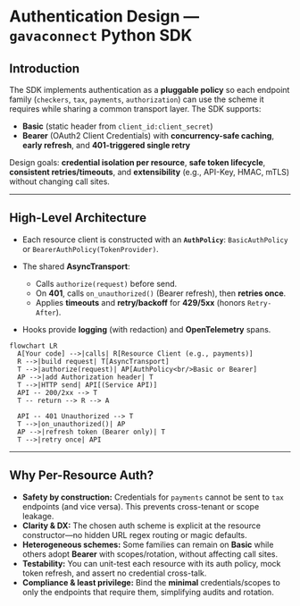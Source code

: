 # Authentication Design — `gavaconnect` Python SDK

## Introduction

The SDK implements authentication as a **pluggable policy** so each endpoint family (`checkers`, `tax`, `payments`, `authorization`) can use the scheme it requires while sharing a common transport layer. The SDK supports:

* **Basic** (static header from `client_id:client_secret`)
* **Bearer** (OAuth2 Client Credentials) with **concurrency-safe caching**, **early refresh**, and **401-triggered single retry**

Design goals: **credential isolation per resource**, **safe token lifecycle**, **consistent retries/timeouts**, and **extensibility** (e.g., API-Key, HMAC, mTLS) without changing call sites.

---

## High-Level Architecture

* Each resource client is constructed with an **`AuthPolicy`**: `BasicAuthPolicy` or `BearerAuthPolicy(TokenProvider)`.
* The shared **AsyncTransport**:

  * Calls `authorize(request)` before send.
  * On **401**, calls `on_unauthorized()` (Bearer refresh), then **retries once**.
  * Applies **timeouts** and **retry/backoff** for **429/5xx** (honors `Retry-After`).
* Hooks provide **logging** (with redaction) and **OpenTelemetry** spans.

```mermaid
flowchart LR
  A[Your code] -->|calls| R[Resource Client (e.g., payments)]
  R -->|build request| T[AsyncTransport]
  T -->|authorize(request)| AP[AuthPolicy<br/>Basic or Bearer]
  AP -->|add Authorization header| T
  T -->|HTTP send| API[(Service API)]
  API -- 200/2xx --> T
  T -- return --> R --> A

  API -- 401 Unauthorized --> T
  T -->|on_unauthorized()| AP
  AP -->|refresh token (Bearer only)| T
  T -->|retry once| API
```

---

## Why Per-Resource Auth?

* **Safety by construction:** Credentials for `payments` cannot be sent to `tax` endpoints (and vice versa). This prevents cross-tenant or scope leakage.
* **Clarity & DX:** The chosen auth scheme is explicit at the resource constructor—no hidden URL regex routing or magic defaults.
* **Heterogeneous schemes:** Some families can remain on **Basic** while others adopt **Bearer** with scopes/rotation, without affecting call sites.
* **Testability:** You can unit-test each resource with its auth policy, mock token refresh, and assert no credential cross-talk.
* **Compliance & least privilege:** Bind the **minimal** credentials/scopes to only the endpoints that require them, simplifying audits and rotation.
